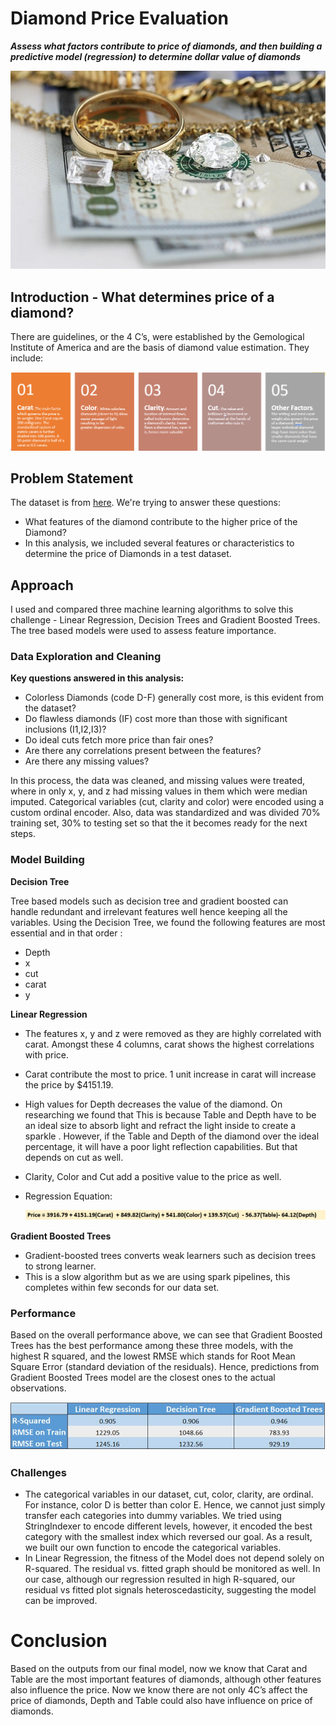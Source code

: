# Diamond Price Evaluation

***Assess what factors contribute to price of diamonds, and then building a predictive model (regression) to determine dollar value of diamonds***

![banner-img](/images/banner.jpg) 

## Introduction - What determines price of a diamond?

There are guidelines, or the 4 C’s, were established by the Gemological Institute of America and are the basis of diamond value estimation. They include:

![4c.png](/images/4c.png)

## Problem Statement

The dataset is from [here](https://www.kaggle.com/shivam2503/diamonds). We're trying to answer these questions:

- What features of the diamond contribute to the higher price of the Diamond?
- In this analysis, we included several features or characteristics to determine the price of Diamonds in a test dataset.

## Approach

I used and compared three machine learning algorithms to solve this challenge - Linear Regression, Decision Trees and Gradient Boosted Trees. The tree based models were used to assess feature importance. 

### Data Exploration and Cleaning

**Key questions answered in this analysis:**

- Colorless Diamonds (code D-F) generally cost more, is this evident from the dataset?
- Do flawless diamonds (IF) cost more than those with significant inclusions (I1,I2,I3)?
- Do ideal cuts fetch more price than fair ones?
- Are there any correlations present between the features?
- Are there any missing values?

In this process, the data was cleaned, and missing values were treated, where in only x, y, and z had missing values in them which were median imputed. Categorical variables (cut, clarity and color) were encoded using a custom ordinal encoder. Also, data was standardized and was divided 70% training set, 30% to testing set so that the it becomes ready for the next steps.

### Model Building

**Decision Tree**

Tree based models such as decision tree and gradient boosted can handle redundant and irrelevant features well hence keeping all the variables. Using the Decision Tree, we found the following features are most essential and in that order : 

- Depth
- x
- cut
- carat
- y

**Linear Regression**

- The features x, y and z were removed as they are highly correlated with carat. Amongst these 4 columns, carat shows the highest correlations with price.
- Carat contribute the most to price. 1 unit increase in carat will increase the price by $4151.19.
- High values for Depth decreases the value of the diamond. On researching we found that This is because Table and Depth have to be an ideal size to absorb light and refract the light inside to create a sparkle . However, if the Table and Depth of the diamond over the ideal percentage, it will have a poor light reflection capabilities. But that depends on cut as well.
- Clarity, Color and Cut add a positive value to the price as well.
- Regression Equation:

    ![eq](/images/eq.png)

**Gradient Boosted Trees**

- Gradient-boosted trees converts weak learners such as decision trees to strong learner.
- This is a slow algorithm but as we are using spark pipelines, this completes within few seconds for our data set.

### Performance

Based on the overall performance above, we can see that Gradient Boosted Trees has the best performance among these three models, with the highest R squared, and the lowest RMSE which stands for Root Mean Square Error (standard deviation of the residuals). Hence, predictions from Gradient Boosted Trees model are the closest ones to the actual observations.

![overall](/images/overall.png)

### Challenges

- The categorical variables in our dataset,  cut, color, clarity, are ordinal. For instance, color D is better than color E. Hence, we cannot just simply transfer each categories into dummy variables. We  tried using StringIndexer to encode different levels, however, it encoded the best category with the smallest index which reversed our goal. As a result, we built our own function to encode the categorical variables.
- In Linear Regression, the fitness of the Model does not depend solely on R-squared. The residual vs. fitted graph should be monitored as well. In our case, although our regression resulted in high R-squared, our residual vs fitted plot signals heteroscedasticity, suggesting the model can be improved.

# Conclusion

Based on the outputs from our final model, now we know that Carat and Table are the most important features of diamonds, although other features also influence the price.  Now we know there are not only 4C’s affect the price of diamonds, Depth and Table could also have influence on price of diamonds.